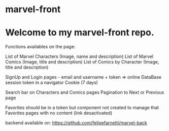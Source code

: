 # marvel-front

# Welcome to my marvel-front repo.

Functions availables on the page:

List of Marvel Characters  (Image, name and description)
List of Marvel Comics (Image, title and description)
List of Comics by Character (Image, title and description)

SignUp and Login pages - 
email and username + token => online DataBase
session token in a navigator Cookie (7 days)

Search bar on Characters and Comics pages
Pagination to Next or Previous page

Favorites should be in a token but component not created to manage that
Favorites pages with no content (link desactivated)

backend available on:
https://github.com/felipefarnetti/marvel-back

